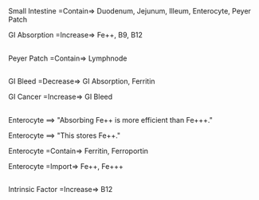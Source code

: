 ##

Small Intestine =Contain=> Duodenum, Jejunum, Illeum, Enterocyte, Peyer Patch

GI Absorption =Increase=> Fe++, B9, B12

##

Peyer Patch =Contain=> Lymphnode

##

GI Bleed =Decrease=> GI Absorption, Ferritin

GI Cancer =Increase=> GI Bleed

##

Enterocyte ==> "Absorbing Fe++ is more efficient than Fe+++."

Enterocyte ==> "This stores Fe++."

Enterocyte =Contain=> Ferritin, Ferroportin

Enterocyte =Import=> Fe++, Fe+++

##

Intrinsic Factor =Increase=> B12
